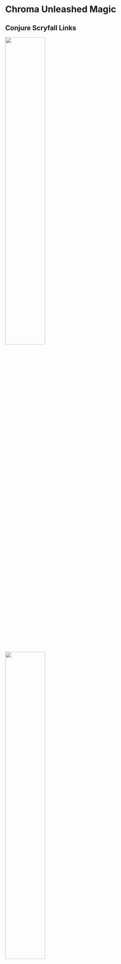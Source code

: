 # Chroma Unleashed Magic


## Conjure Scryfall Links

<a href="https://scryfall.com/random?q=T%3AELF+C%3DGW">
    <img src="https://media.githubusercontent.com/media/chroma-unleashed/chroma-unleashed.github.io/main/docs/images/Arboreal%20Gateway.png" style="width: 50%;">
</a>

<a href="https://scryfall.com/random?q=T%3APLANT+C<%3DBG">
    <img src="https://media.githubusercontent.com/media/chroma-unleashed/chroma-unleashed.github.io/main/docs/images/Enigmatic%20Junglegate.png" style="width: 50%;">
</a>